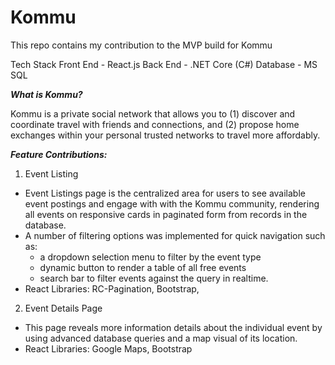 # Kommu
This repo contains my contribution to the MVP build for Kommu

Tech Stack
Front End - React.js
Back End - .NET Core (C#)
Database - MS SQL


***What is Kommu?***

Kommu is a private social network that allows you to (1) discover and coordinate travel with friends and connections, and (2) propose home exchanges within your personal trusted networks to travel more affordably.


***Feature Contributions:***
1. Event Listing
- Event Listings page is the centralized area for users to see available event postings and engage with with the Kommu community, rendering all events on responsive cards in paginated form from records in the database.
- A number of filtering options was implemented for quick navigation such as: 
  - a dropdown selection menu to filter by the event type 
  - dynamic button to render a table of all free events 
  - search bar to filter events against the query in  realtime.
- React Libraries: RC-Pagination, Bootstrap,

2. Event Details Page
- This page reveals more information details about the individual event by using advanced database queries and a map visual of its location.
- React Libraries: Google Maps, Bootstrap

